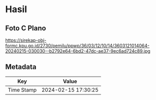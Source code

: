 # Hasil

## Foto C Plano

https://sirekap-obj-formc.kpu.go.id/2730/pemilu/ppwp/36/03/12/10/14/3603121014064-20240215-030030--b2792e64-6bd2-47dc-ae37-9ec6ad724c89.jpg


## Metadata

| Key        | Value               |
| ---------- | ------------------- |
| Time Stamp | 2024-02-15 17:30:25 |



